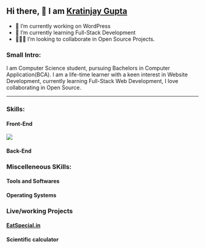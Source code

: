 ## Hi there, 👋 I am <A href="https://kratinjay.github.io/">Kratinjay Gupta</A>

- 🔭 I’m currently working on WordPress
- 🌱 I’m currently learning Full-Stack Development
- 🙋🏻‍♂️ I’m looking to collaborate in Open Source Projects.

<h3><b>Small Intro:</b></h3>
I am Computer Science student, pursuing Bachelors in Computer Application(BCA). I am a life-time learner with a keen interest in Website Development, currently learning Full-Stack Web Development, I love collaborating in Open Source.

<hr>

<h3><b>Skills:</b></h3>
<h4><b>Front-End</b></h4>
<img src="https://www.flaticon.com/svg/static/icons/svg/179/179327.svg"></img>
<h4><b>Back-End</b></h4>

<h3><b> Miscelleneous SKills:</b></h3>
<h4><b>Tools and Softwares</b></h4>

<h4><b>Operating Systems</b></h4>

<h3><b>Live/working Projects</b></h3>
<a href="https://eatspecial.in/"><h4><b>EatSpecial.in</b></h4></a>
<a><h4><b>Scientific calculator</b></h4></a>


